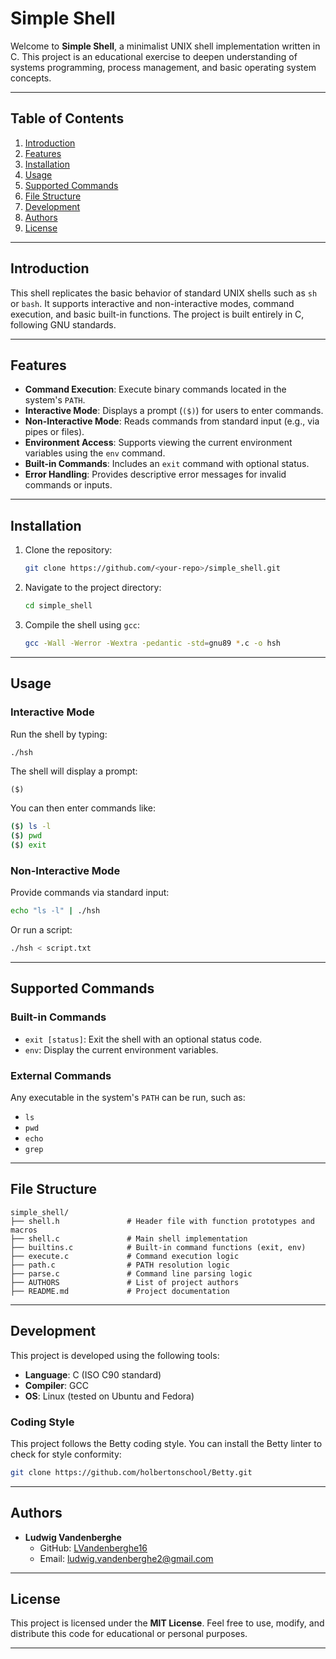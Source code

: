 # **Simple Shell**

Welcome to **Simple Shell**, a minimalist UNIX shell implementation written in C. This project is an educational exercise to deepen understanding of systems programming, process management, and basic operating system concepts.

---

## **Table of Contents**

1. [Introduction](#introduction)
2. [Features](#features)
3. [Installation](#installation)
4. [Usage](#usage)
5. [Supported Commands](#supported-commands)
6. [File Structure](#file-structure)
7. [Development](#development)
8. [Authors](#authors)
9. [License](#license)

---

## **Introduction**

This shell replicates the basic behavior of standard UNIX shells such as `sh` or `bash`. It supports interactive and non-interactive modes, command execution, and basic built-in functions. The project is built entirely in C, following GNU standards.

---

## **Features**

- **Command Execution**: Execute binary commands located in the system's `PATH`.  
- **Interactive Mode**: Displays a prompt (`($)`) for users to enter commands.  
- **Non-Interactive Mode**: Reads commands from standard input (e.g., via pipes or files).  
- **Environment Access**: Supports viewing the current environment variables using the `env` command.  
- **Built-in Commands**: Includes an `exit` command with optional status.  
- **Error Handling**: Provides descriptive error messages for invalid commands or inputs.  

---

## **Installation**

1. Clone the repository:
   ```bash
   git clone https://github.com/<your-repo>/simple_shell.git
   ```

2. Navigate to the project directory:
   ```bash
   cd simple_shell
   ```

3. Compile the shell using `gcc`:
   ```bash
   gcc -Wall -Werror -Wextra -pedantic -std=gnu89 *.c -o hsh
   ```

---

## **Usage**

### Interactive Mode
Run the shell by typing:
```bash
./hsh
```
The shell will display a prompt:
```
($)
```
You can then enter commands like:
```bash
($) ls -l
($) pwd
($) exit
```

### Non-Interactive Mode
Provide commands via standard input:
```bash
echo "ls -l" | ./hsh
```
Or run a script:
```bash
./hsh < script.txt
```

---

## **Supported Commands**

### Built-in Commands
- `exit [status]`: Exit the shell with an optional status code.
- `env`: Display the current environment variables.

### External Commands
Any executable in the system's `PATH` can be run, such as:
- `ls`
- `pwd`
- `echo`
- `grep`

---

## **File Structure**

```
simple_shell/
├── shell.h               # Header file with function prototypes and macros
├── shell.c               # Main shell implementation
├── builtins.c            # Built-in command functions (exit, env)
├── execute.c             # Command execution logic
├── path.c                # PATH resolution logic
├── parse.c               # Command line parsing logic
├── AUTHORS               # List of project authors
├── README.md             # Project documentation
```

---

## **Development**

This project is developed using the following tools:
- **Language**: C (ISO C90 standard)
- **Compiler**: GCC
- **OS**: Linux (tested on Ubuntu and Fedora)

### Coding Style
This project follows the Betty coding style. You can install the Betty linter to check for style conformity:
```bash
git clone https://github.com/holbertonschool/Betty.git
```

---

## **Authors**

- **Ludwig Vandenberghe**
  - GitHub: [LVandenberghe16](https://github.com/LVandenberghe16)
  - Email: ludwig.vandenberghe2@gmail.com

---

## **License**

This project is licensed under the **MIT License**. Feel free to use, modify, and distribute this code for educational or personal purposes.

---
